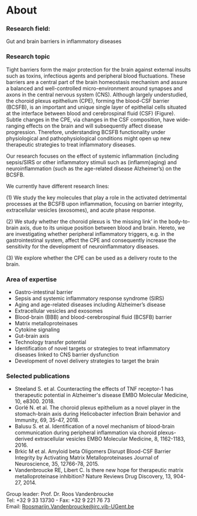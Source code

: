 # About

### Research field: 
Gut and brain barriers in inflammatory diseases

### Research topic
Tight barriers form the major protection for the brain against external insults such as toxins, infectious agents and peripheral blood fluctuations. These barriers are a central part of the brain homeostasis mechanism and assure a balanced and well-controlled micro-environment around synapses and axons in the central nervous system (CNS). Although largely understudied, the choroid plexus epithelium (CPE), forming the blood-CSF barrier (BCSFB), is an important and unique single layer of epithelial cells situated at the interface between blood and cerebrospinal fluid (CSF) (Figure). Subtle changes in the CPE, via changes in the CSF composition, have wide-ranging effects on the brain and will subsequently affect disease progression. Therefore, understanding BCSFB functionality under physiological and pathophysiological conditions might open up new therapeutic strategies to treat inflammatory diseases.

Our research focuses on the effect of systemic inflammation (including sepsis/SIRS or other inflammatory stimuli such as (inflamm)aging) and neuroinflammation (such as the age-related disease Alzheimer’s) on the BCSFB.

We currently have different research lines:

(1) We study the key molecules that play a role in the activated detrimental processes at the BCSFB upon inflammation, focusing on barrier integrity, extracellular vesicles (exosomes), and acute phase response.

(2) We study whether the choroid plexus is ‘the missing link’ in the body-to-brain axis, due to its unique position between blood and brain. Hereto, we are investigating whether peripheral inflammatory triggers, e.g. in the gastrointestinal system, affect the CPE and consequently increase the sensitivity for the development of neuroinflammatory diseases.

(3) We explore whether the CPE can be used as a delivery route to the brain.

### Area of expertise
- Gastro-intestinal barrier
- Sepsis and systemic inflammatory response syndrome (SIRS)
- Aging and age-related diseases including Alzheimer’s disease
- Extracellular vesicles and exosomes
- Blood-brain (BBB) and blood-cerebrospinal fluid (BCSFB) barrier
- Matrix metalloproteinases
- Cytokine signaling
- Gut-brain axis
- Technology transfer potential
- Identification of novel targets or strategies to treat inflammatory diseases linked to CNS barrier dysfunction
- Development of novel delivery strategies to target the brain


### Selected publications
- Steeland S. et al. Counteracting the effects of TNF receptor-1 has therapeutic potential in Alzheimer's disease
EMBO Molecular Medicine, 10, e8300. 2018.
- Gorlé N. et al. The choroid plexus epithelium as a novel player in the stomach-brain axis during Helicobacter infection
Brain behavior and Immunity, 69, 35-47, 2018.
- Balusu S. et al. Identification of a novel mechanism of blood-brain communication during peripheral inflammation via choroid plexus-derived extracellular vesicles
EMBO Molecular Medicine, 8, 1162-1183, 2016.
- Brkic M et al. Amyloid beta Oligomers Disrupt Blood-CSF Barrier Integrity by Activating Matrix Metalloproteinases
Journal of Neuroscience, 35, 12766-78, 2015.
- Vandenbroucke RE, Libert C. Is there new hope for therapeutic matrix metalloproteinase inhibition?
Nature Reviews Drug Discovery, 13, 904-27, 2014.


Group leader: Prof. Dr. Roos Vandenbroucke <br  />
Tel: +32 9 33 13730 - Fax: +32 9 221 76 73 <br  />
Email: Roosmarijn.Vandenbroucke@irc.vib-UGent.be

<!--

**Here are some ideas to get you started:**

🙋‍♀️ A short introduction - what is your organization all about?
🌈 Contribution guidelines - how can the community get involved?
👩‍💻 Useful resources - where can the community find your docs? Is there anything else the community should know?
🍿 Fun facts - what does your team eat for breakfast?
🧙 Remember, you can do mighty things with the power of [Markdown](https://docs.github.com/github/writing-on-github/getting-started-with-writing-and-formatting-on-github/basic-writing-and-formatting-syntax)
-->
